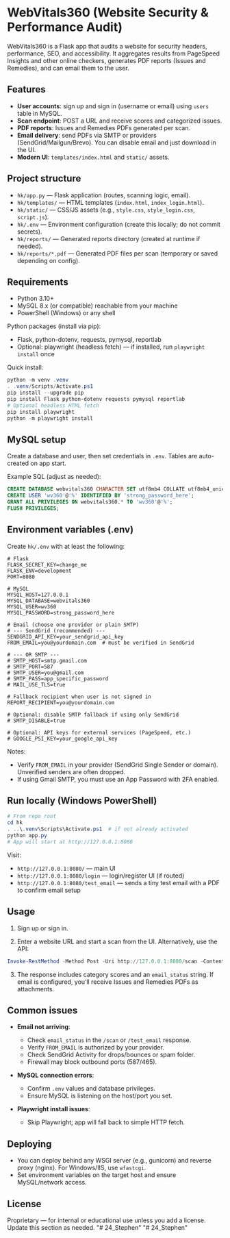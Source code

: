 # WebVitals360 (Website Security & Performance Audit)
 
WebVitals360 is a Flask app that audits a website for security headers, performance, SEO, and accessibility. It aggregates results from PageSpeed Insights and other online checkers, generates PDF reports (Issues and Remedies), and can email them to the user.
 
## Features
 
- __User accounts__: sign up and sign in (username or email) using `users` table in MySQL.
- __Scan endpoint__: POST a URL and receive scores and categorized issues.
- __PDF reports__: Issues and Remedies PDFs generated per scan.
- __Email delivery__: send PDFs via SMTP or providers (SendGrid/Mailgun/Brevo). You can disable email and just download in the UI.
- __Modern UI__: `templates/index.html` and `static/` assets.
 
## Project structure
 
- `hk/app.py` — Flask application (routes, scanning logic, email).
- `hk/templates/` — HTML templates (`index.html`, `index_login.html`).
- `hk/static/` — CSS/JS assets (e.g., `style.css`, `style_login.css`, `script.js`).
- `hk/.env` — Environment configuration (create this locally; do not commit secrets).
- `hk/reports/` — Generated reports directory (created at runtime if needed).
- `hk/reports/*.pdf` — Generated PDF files per scan (temporary or saved depending on config).
 
## Requirements
 
- Python 3.10+
- MySQL 8.x (or compatible) reachable from your machine
- PowerShell (Windows) or any shell
 
Python packages (install via pip):
 
- Flask, python-dotenv, requests, pymysql, reportlab
- Optional: playwright (headless fetch) — if installed, run `playwright install` once
 
Quick install:
 
```powershell
python -m venv .venv
. .venv/Scripts/Activate.ps1
pip install --upgrade pip
pip install Flask python-dotenv requests pymysql reportlab
# Optional headless HTML fetch
pip install playwright
python -m playwright install
```
 
## MySQL setup
 
Create a database and user, then set credentials in `.env`. Tables are auto-created on app start.
 
Example SQL (adjust as needed):
 
```sql
CREATE DATABASE webvitals360 CHARACTER SET utf8mb4 COLLATE utf8mb4_unicode_ci;
CREATE USER 'wv360'@'%' IDENTIFIED BY 'strong_password_here';
GRANT ALL PRIVILEGES ON webvitals360.* TO 'wv360'@'%';
FLUSH PRIVILEGES;
```
 
## Environment variables (.env)
 
Create `hk/.env` with at least the following:
 
```env
# Flask
FLASK_SECRET_KEY=change_me
FLASK_ENV=development
PORT=8080
 
# MySQL
MYSQL_HOST=127.0.0.1
MYSQL_DATABASE=webvitals360
MYSQL_USER=wv360
MYSQL_PASSWORD=strong_password_here
 
# Email (choose one provider or plain SMTP)
# --- SendGrid (recommended) ---
SENDGRID_API_KEY=your_sendgrid_api_key
FROM_EMAIL=you@yourdomain.com  # must be verified in SendGrid
 
# --- OR SMTP ---
# SMTP_HOST=smtp.gmail.com
# SMTP_PORT=587
# SMTP_USER=you@gmail.com
# SMTP_PASS=app_specific_password
# MAIL_USE_TLS=true
 
# Fallback recipient when user is not signed in
REPORT_RECIPIENT=you@yourdomain.com
 
# Optional: disable SMTP fallback if using only SendGrid
# SMTP_DISABLE=true
 
# Optional: API keys for external services (PageSpeed, etc.)
# GOOGLE_PSI_KEY=your_google_api_key
```
 
Notes:
 
- Verify `FROM_EMAIL` in your provider (SendGrid Single Sender or domain). Unverified senders are often dropped.
- If using Gmail SMTP, you must use an App Password with 2FA enabled.
 
## Run locally (Windows PowerShell)
 
```powershell
# From repo root
cd hk
. ..\.venv\Scripts\Activate.ps1  # if not already activated
python app.py
# App will start at http://127.0.0.1:8080
```
 
Visit:
 
- `http://127.0.0.1:8080/` — main UI
- `http://127.0.0.1:8080/login` — login/register UI (if routed)
- `http://127.0.0.1:8080/test_email` — sends a tiny test email with a PDF to confirm email setup
 
## Usage
 
1) Sign up or sign in.
 
2) Enter a website URL and start a scan from the UI. Alternatively, use the API:
 
```powershell
Invoke-RestMethod -Method Post -Uri http://127.0.0.1:8080/scan -ContentType "application/json" -Body '{"url":"example.com"}'
```
 
3) The response includes category scores and an `email_status` string. If email is configured, you’ll receive Issues and Remedies PDFs as attachments.
 
## Common issues
 
- __Email not arriving__:
  - Check `email_status` in the `/scan` or `/test_email` response.
  - Verify `FROM_EMAIL` is authorized by your provider.
  - Check SendGrid Activity for drops/bounces or spam folder.
  - Firewall may block outbound ports (587/465).
 
- __MySQL connection errors__:
  - Confirm `.env` values and database privileges.
  - Ensure MySQL is listening on the host/port you set.
 
- __Playwright install issues__:
  - Skip Playwright; app will fall back to simple HTTP fetch.
 
## Deploying
 
- You can deploy behind any WSGI server (e.g., gunicorn) and reverse proxy (nginx). For Windows/IIS, use `wfastcgi`.
- Set environment variables on the target host and ensure MySQL/network access.
 
## License
 
Proprietary — for internal or educational use unless you add a license. Update this section as needed.
"# 24_Stephen" 
"# 24_Stephen" 
